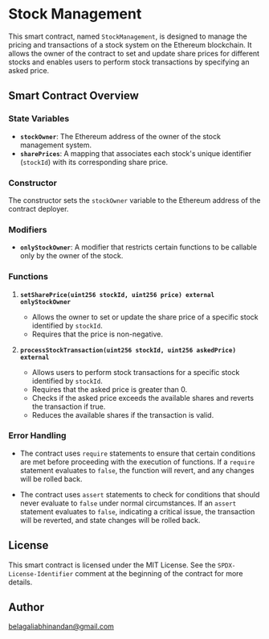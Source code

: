# Stock Management

This smart contract, named `StockManagement`, is designed to manage the pricing and transactions of a stock system on the Ethereum blockchain. It allows the owner of the contract to set and update share prices for different stocks and enables users to perform stock transactions by specifying an asked price.

## Smart Contract Overview

### State Variables

- **`stockOwner`**: The Ethereum address of the owner of the stock management system.
- **`sharePrices`**: A mapping that associates each stock's unique identifier (`stockId`) with its corresponding share price.

### Constructor

The constructor sets the `stockOwner` variable to the Ethereum address of the contract deployer.

### Modifiers

- **`onlyStockOwner`**: A modifier that restricts certain functions to be callable only by the owner of the stock.

### Functions

1. **`setSharePrice(uint256 stockId, uint256 price) external onlyStockOwner`**
   - Allows the owner to set or update the share price of a specific stock identified by `stockId`.
   - Requires that the price is non-negative.

2. **`processStockTransaction(uint256 stockId, uint256 askedPrice) external`**
   - Allows users to perform stock transactions for a specific stock identified by `stockId`.
   - Requires that the asked price is greater than 0.
   - Checks if the asked price exceeds the available shares and reverts the transaction if true.
   - Reduces the available shares if the transaction is valid.

### Error Handling

- The contract uses `require` statements to ensure that certain conditions are met before proceeding with the execution of functions. If a `require` statement evaluates to `false`, the function will revert, and any changes will be rolled back.

- The contract uses `assert` statements to check for conditions that should never evaluate to `false` under normal circumstances. If an `assert` statement evaluates to `false`, indicating a critical issue, the transaction will be reverted, and state changes will be rolled back.

## License

This smart contract is licensed under the MIT License. See the `SPDX-License-Identifier` comment at the beginning of the contract for more details.
## Author

belagaliabhinandan@gmail.com
